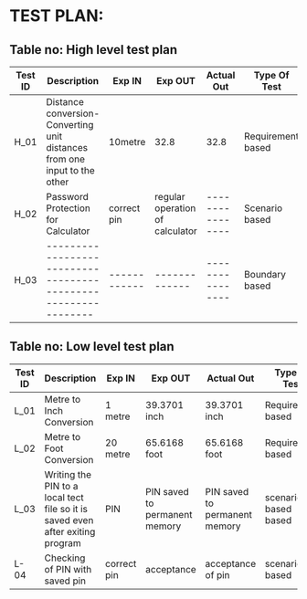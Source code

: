# TEST PLAN:

## Table no: High level test plan

| **Test ID** | **Description**                                              | **Exp IN** | **Exp OUT** | **Actual Out** |**Type Of Test**  |    
|-------------|--------------------------------------------------------------|------------|-------------|----------------|------------------|
|  H_01       |Distance conversion- Converting unit distances from one input to the other|  10metre | 32.8 | 32.8 |Requirement based |
|  H_02       |Password Protection for Calculator| correct pin|regular operation of calculator|----------------|Scenario based    |
|  H_03       |--------------------------------------------------------------|  ------------|-------------|----------------|Boundary based    |

## Table no: Low level test plan

| **Test ID** | **Description**                                              | **Exp IN** | **Exp OUT** | **Actual Out** |**Type Of Test**  |    
|-------------|--------------------------------------------------------------|------------|-------------|----------------|------------------|
|  L_01       |Metre to Inch Conversion | 1 metre | 39.3701 inch | 39.3701 inch | Requirement based |
|  L_02       |Metre to Foot Conversion | 20 metre | 65.6168 foot | 65.6168 foot |Requirement based |
|  L_03       |Writing the PIN to a local tect file so it is saved even after exiting program|  PIN|PIN saved to permanent memory|PIN saved to permanent memory|scenario based based    |
|  L-04       |Checking of PIN with saved pin | correct pin | acceptance | acceptance of pin|scenario based |
